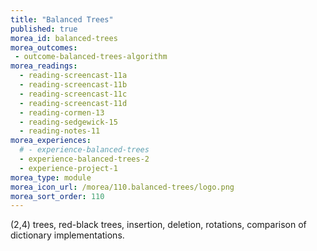 ```yaml
---
title: "Balanced Trees"
published: true
morea_id: balanced-trees
morea_outcomes:
 - outcome-balanced-trees-algorithm
morea_readings:
  - reading-screencast-11a
  - reading-screencast-11b
  - reading-screencast-11c
  - reading-screencast-11d
  - reading-cormen-13
  - reading-sedgewick-15
  - reading-notes-11
morea_experiences:
  # - experience-balanced-trees
  - experience-balanced-trees-2
  - experience-project-1
morea_type: module
morea_icon_url: /morea/110.balanced-trees/logo.png
morea_sort_order: 110
---
```


(2,4) trees, red-black trees, insertion, deletion, rotations, comparison of dictionary implementations.
